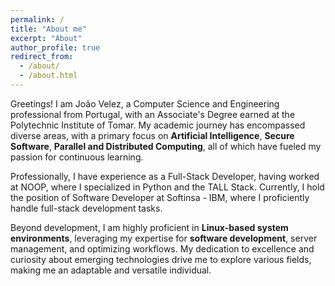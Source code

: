 ```yaml
---
permalink: /
title: "About me"
excerpt: "About"
author_profile: true
redirect_from: 
  - /about/
  - /about.html
---
```


Greetings! I am João Velez, a Computer Science and Engineering professional from Portugal, with an Associate's Degree earned at the Polytechnic Institute of Tomar. My academic journey has encompassed diverse areas, with a primary focus on **Artificial Intelligence**, **Secure Software**, **Parallel and Distributed Computing**, all of which have fueled my passion for continuous learning.

Professionally, I have experience as a Full-Stack Developer, having worked at NOOP, where I specialized in Python and the TALL Stack. Currently, I hold the position of Software Developer at Softinsa - IBM, where I proficiently handle full-stack development tasks.

Beyond development, I am highly proficient in **Linux-based system environments**, leveraging my expertise for **software development**, server management, and optimizing workflows. My dedication to excellence and curiosity about emerging technologies drive me to explore various fields, making me an adaptable and versatile individual.
